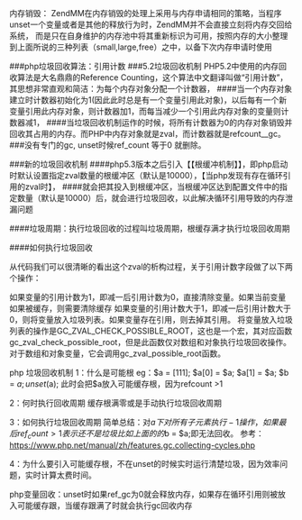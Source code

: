 内存销毁：
ZendMM在内存销毁的处理上采用与内存申请相同的策略，当程序unset一个变量或者是其他的释放行为时，ZendMM并不会直接立刻将内存交回给系统，
而是只在自身维护的内存池中将其重新标识为可用，按照内存的大小整理到上面所说的三种列表（small,large,free）之中，以备下次内存申请时使用

###php垃圾回收算法：引用计数
###5.2垃圾回收机制 PHP5.2中使用的内存回收算法是大名鼎鼎的Reference Counting，这个算法中文翻译叫做“引用计数”，其思想非常直观和简洁：为每个内存对象分配一个计数器，
####当一个内存对象建立时计数器初始化为1(因此此时总是有一个变量引用此对象)，以后每有一个新变量引用此内存对象，则计数器加1，而每当减少一个引用此内存对象的变量则计数器减1，
####当垃圾回收机制运作的时候，将所有计数器为0的内存对象销毁并回收其占用的内存。而PHP中内存对象就是zval，而计数器就是refcount__gc。
###没有专门的gc, unset时候ref_count 等于0 就删除。


###新的垃圾回收机制
####php5.3版本之后引入【【根缓冲机制】】，即php启动时默认设置指定zval数量的根缓冲区（默认是10000），【当php发现有存在循环引用的zval时】，
####就会把其投入到根缓冲区，当根缓冲区达到配置文件中的指定数量（默认是10000）后，就会进行垃圾回收，以此解决循环引用导致的内存泄漏问题

####垃圾周期：执行垃圾回收的过程叫垃圾周期，根缓存满才执行垃圾回收周期


####如何执行垃圾回收

从代码我们可以很清晰的看出这个zval的析构过程，关于引用计数字段做了以下两个操作：

如果变量的引用计数为1，即减一后引用计数为0，直接清除变量。如果当前变量如果被缓存，则需要清除缓存
如果变量的引用计数大于1，即减一后引用计数大于0，则将变量放入垃圾列表。如果变量存在引用，则去掉其引用。
将变量放入垃圾列表的操作是GC_ZVAL_CHECK_POSSIBLE_ROOT，这也是一个宏，其对应函数gc_zval_check_possible_root，但是此函数仅对数组和对象执行垃圾回收操作。
对于数组和对象变量，它会调用gc_zval_possible_root函数。

php 垃圾回收机制
1：什么是可能根
eg：$a = [111];
    $a[0] = $a;
    $a[1] = $a;
    $b = $a;
    unset($a);
    此时会把$a放入可能缓存根，因为refcount >1
    
2：何时执行回收周期 缓存根满零或是手动执行垃圾回收周期

3：如何执行垃圾回收周期
简单总结：对$a下对所有子元素执行-1操作，如果最后ref_count > 1 表示还不是垃圾比如上面的的$b = $a;即无法回收。
参考：https://www.php.net/manual/zh/features.gc.collecting-cycles.php

4：为什么要引入可能缓存根，不在unset的时候实时运行清楚垃圾，因为效率问题，实时计算太费时间。



php变量回收：unset时如果ref_gc为0就会释放内存，如果存在循环引用则被放入可能缓存跟，当缓存跟满了时就会执行gc回收内存
